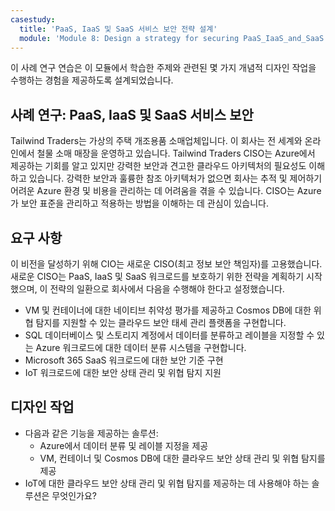 ```yaml
---
casestudy:
  title: 'PaaS, IaaS 및 SaaS 서비스 보안 전략 설계'
  module: 'Module 8: Design a strategy for securing PaaS_IaaS_and_SaaS services'
---
```


이 사례 연구 연습은 이 모듈에서 학습한 주제와 관련된 몇 가지 개념적 디자인 작업을 수행하는 경험을 제공하도록 설계되었습니다.

## <a name="case-study-securing-paas-iaas-and-saas-services"></a>사례 연구: PaaS, IaaS 및 SaaS 서비스 보안

Tailwind Traders는 가상의 주택 개조용품 소매업체입니다. 이 회사는 전 세계와 온라인에서 철물 소매 매장을 운영하고 있습니다. Tailwind Traders CISO는 Azure에서 제공하는 기회를 알고 있지만 강력한 보안과 견고한 클라우드 아키텍처의 필요성도 이해하고 있습니다. 강력한 보안과 훌륭한 참조 아키텍처가 없으면 회사는 추적 및 제어하기 어려운 Azure 환경 및 비용을 관리하는 데 어려움을 겪을 수 있습니다. CISO는 Azure가 보안 표준을 관리하고 적용하는 방법을 이해하는 데 관심이 있습니다.

## <a name="requirements"></a>요구 사항

이 비전을 달성하기 위해 CIO는 새로운 CISO(최고 정보 보안 책임자)를 고용했습니다. 새로운 CISO는 PaaS, IaaS 및 SaaS 워크로드를 보호하기 위한 전략을 계획하기 시작했으며, 이 전략의 일환으로 회사에서 다음을 수행해야 한다고 설정했습니다.

-   VM 및 컨테이너에 대한 네이티브 취약성 평가를 제공하고 Cosmos DB에 대한 위협 탐지를 지원할 수 있는 클라우드 보안 태세 관리 플랫폼을 구현합니다.
-   SQL 데이터베이스 및 스토리지 계정에서 데이터를 분류하고 레이블을 지정할 수 있는 Azure 워크로드에 대한 데이터 분류 시스템을 구현합니다.
-   Microsoft 365 SaaS 워크로드에 대한 보안 기준 구현 
-   IoT 워크로드에 대한 보안 상태 관리 및 위협 탐지 지원

## <a name="design-tasks"></a>디자인 작업

* 다음과 같은 기능을 제공하는 솔루션:
   - Azure에서 데이터 분류 및 레이블 지정을 제공
   - VM, 컨테이너 및 Cosmos DB에 대한 클라우드 보안 상태 관리 및 위협 탐지를 제공
* IoT에 대한 클라우드 보안 상태 관리 및 위협 탐지를 제공하는 데 사용해야 하는 솔루션은 무엇인가요?

